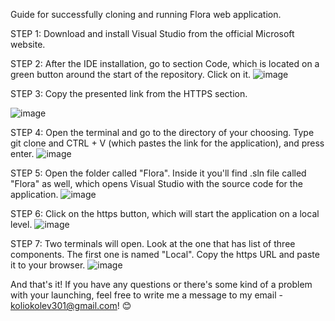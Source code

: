 Guide for successfully cloning and running Flora web application.

STEP 1: Download and install Visual Studio from the official Microsoft website.

STEP 2: After the IDE installation, go to section Code, which is located on a green button around the start of the repository. Click on it.
![image](https://github.com/user-attachments/assets/9ff2a2e6-6b59-45d7-a3b7-a64cb15b80c5)

STEP 3: Copy the presented link from the HTTPS section.

![image](https://github.com/user-attachments/assets/61ce43c8-058b-4605-947f-8762e0fe9812)

STEP 4: Open the terminal and go to the directory of your choosing. Type git clone and CTRL + V (which pastes the link for the application), and press enter.
![image](https://github.com/user-attachments/assets/259d1444-6261-474d-ba07-59017798f938)

STEP 5: Open the folder called "Flora". Inside it you'll find .sln file called "Flora" as well, which opens Visual Studio with the source code for the application.
![image](https://github.com/user-attachments/assets/561c1f3b-c0d6-4d5e-aea0-61e49bbcd38e)

STEP 6: Click on the https button, which will start the application on a local level.
![image](https://github.com/user-attachments/assets/601ca490-c7a5-49c1-be71-c2d7c314764a)

STEP 7: Two terminals will open. Look at the one that has list of three components. The first one is named "Local". Copy the https URL and paste it to your browser.
![image](https://github.com/user-attachments/assets/d95bdaa8-0491-4a6e-8b41-74f1eb0d30d3)

And that's it! If you have any questions or there's some kind of a problem with your launching, feel free to write me a message to my email - koliokolev301@gmail.com! 😊
